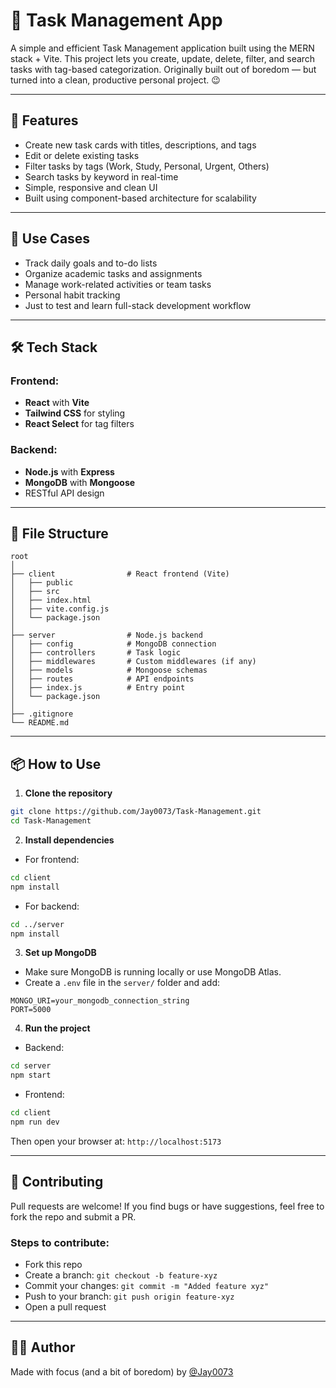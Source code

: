 # 📝 Task Management App

A simple and efficient Task Management application built using the MERN stack + Vite. This project lets you create, update, delete, filter, and search tasks with tag-based categorization. Originally built out of boredom — but turned into a clean, productive personal project. 😉

---

## 🚀 Features

- Create new task cards with titles, descriptions, and tags
- Edit or delete existing tasks
- Filter tasks by tags (Work, Study, Personal, Urgent, Others)
- Search tasks by keyword in real-time
- Simple, responsive and clean UI
- Built using component-based architecture for scalability

---

## 🧠 Use Cases

- Track daily goals and to-do lists
- Organize academic tasks and assignments
- Manage work-related activities or team tasks
- Personal habit tracking
- Just to test and learn full-stack development workflow

---

## 🛠️ Tech Stack

### Frontend:
- **React** with **Vite**
- **Tailwind CSS** for styling
- **React Select** for tag filters

### Backend:
- **Node.js** with **Express**
- **MongoDB** with **Mongoose**
- RESTful API design

---

## 📁 File Structure

```
root
│
├── client                # React frontend (Vite)
│   ├── public
│   ├── src
│   ├── index.html
│   ├── vite.config.js
│   └── package.json
│
├── server                # Node.js backend
│   ├── config            # MongoDB connection
│   ├── controllers       # Task logic
│   ├── middlewares       # Custom middlewares (if any)
│   ├── models            # Mongoose schemas
│   ├── routes            # API endpoints
│   ├── index.js          # Entry point
│   └── package.json
│
├── .gitignore
└── README.md
```

---

## 📦 How to Use

1. **Clone the repository**

```bash
git clone https://github.com/Jay0073/Task-Management.git
cd Task-Management
```

2. **Install dependencies**

- For frontend:

```bash
cd client
npm install
```

- For backend:

```bash
cd ../server
npm install
```

3. **Set up MongoDB**

- Make sure MongoDB is running locally or use MongoDB Atlas.
- Create a `.env` file in the `server/` folder and add:

```
MONGO_URI=your_mongodb_connection_string
PORT=5000
```

4. **Run the project**

- Backend:

```bash
cd server
npm start
```

- Frontend:

```bash
cd client
npm run dev
```

Then open your browser at: `http://localhost:5173`

---

## 🤝 Contributing

Pull requests are welcome! If you find bugs or have suggestions, feel free to fork the repo and submit a PR.

### Steps to contribute:
- Fork this repo
- Create a branch: `git checkout -b feature-xyz`
- Commit your changes: `git commit -m "Added feature xyz"`
- Push to your branch: `git push origin feature-xyz`
- Open a pull request

---

## 🙋‍♂️ Author

Made with focus (and a bit of boredom) by [@Jay0073](https://github.com/Jay0073)
